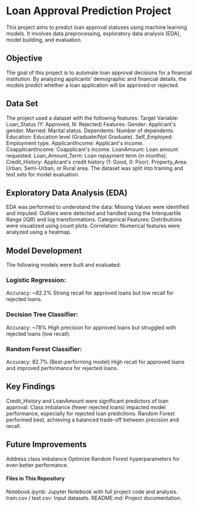 # Loan Approval Prediction Project
This project aims to predict loan approval statuses using machine learning models. It involves data preprocessing, exploratory data analysis (EDA), model building, and evaluation.
## Objective
The goal of this project is to automate loan approval decisions for a financial institution. By analyzing applicants' demographic and financial details, the models predict whether a loan application will be approved or rejected.
## Data Set
The project used a dataset with the following features:
Target Variable: Loan_Status (Y: Approved, N: Rejected)
Features:
Gender: Applicant's gender.
Married: Marital status.
Dependents: Number of dependents.
Education: Education level (Graduate/Not Graduate).
Self_Employed: Employment type.
ApplicantIncome: Applicant's income.
CoapplicantIncome: Coapplicant's income.
LoanAmount: Loan amount requested.
Loan_Amount_Term: Loan repayment term (in months).
Credit_History: Applicant's credit history (1: Good, 0: Poor).
Property_Area: Urban, Semi-Urban, or Rural area.
The dataset was split into training and test sets for model evaluation.
## Exploratory Data Analysis (EDA)
EDA was performed to understand the data:
Missing Values were identified and imputed.
Outliers were detected and handled using the Interquartile Range (IQR) and log transformations.
Categorical Features: Distributions were visualized using count plots.
Correlation: Numerical features were analyzed using a heatmap.
## Model Development
The following models were built and evaluated:

### Logistic Regression:

Accuracy: ~82.2%
Strong recall for approved loans but low recall for rejected loans.

### Decision Tree Classifier:
Accuracy: ~78%
High precision for approved loans but struggled with rejected loans (low recall).

### Random Forest Classifier:
Accuracy: 82.7% (Best-performing model)
High recall for approved loans and improved performance for rejected loans.

## Key Findings
Credit_History and LoanAmount were significant predictors of loan approval.
Class imbalance (fewer rejected loans) impacted model performance, especially for rejected loan predictions.
Random Forest performed best, achieving a balanced trade-off between precision and recall.

## Future Improvements
Address class imbalance
Optimize Random Forest hyperparameters for even better performance.

#### Files in This Repository
Notebook.ipynb: Jupyter Notebook with full project code and analysis.
train.csv / test.csv: Input datasets.
README.md: Project documentation.



